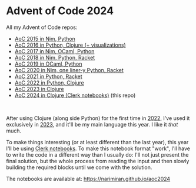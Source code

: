 # Advent of Code 2024


All my Advent of Code repos:

* [AoC 2015 in Nim, Python](https://github.com/narimiran/advent_of_code_2015)
* [AoC 2016 in Python, Clojure (+ visualizations)](https://github.com/narimiran/advent_of_code_2016)
* [AoC 2017 in Nim, OCaml, Python](https://github.com/narimiran/AdventOfCode2017)
* [AoC 2018 in Nim, Python, Racket](https://github.com/narimiran/AdventOfCode2018)
* [AoC 2019 in OCaml, Python](https://github.com/narimiran/AdventOfCode2019)
* [AoC 2020 in Nim, one liner-y Python, Racket](https://github.com/narimiran/AdventOfCode2020)
* [AoC 2021 in Python, Racket](https://github.com/narimiran/AdventOfCode2021)
* [AoC 2022 in Python, Clojure](https://github.com/narimiran/AdventOfCode2022)
* [AoC 2023 in Clojure](https://github.com/narimiran/AdventOfCode2023)
* [AoC 2024 in Clojure (Clerk notebooks)](https://github.com/narimiran/aoc2024) (this repo)


&nbsp;

After using Clojure (along side Python) for the first time in [2022](https://github.com/narimiran/AdventOfCode2022), I've used it exclusively in [2023](https://github.com/narimiran/AdventOfCode2023), and it'll be my main language this year.
I like it _that_ much.

To make things interesting (or at least different than the last year), this year I'll be using [Clerk notebooks](https://clerk.vision).
To make this notebook format "work", I'll have to write the code in a different way than I usually do: I'll not just present the final solution, but the whole process from reading the input and then slowly building the required blocks until we come with the solution.

The notebooks are available at: https://narimiran.github.io/aoc2024

